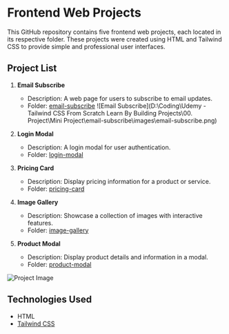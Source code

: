 # Frontend Web Projects

This GitHub repository contains five frontend web projects, each located in its respective folder. These projects were created using HTML and Tailwind CSS to provide simple and professional user interfaces.

## Project List

1. **Email Subscribe**
   - Description: A web page for users to subscribe to email updates.
   - Folder: [email-subscribe](/email-subscribe)
   ![Email Subscribe](D:\Coding\Udemy - Tailwind CSS From Scratch  Learn By Building Projects\00. Project\Mini Project\email-subscribe\images\email-subscribe.png)


2. **Login Modal**
   - Description: A login modal for user authentication.
   - Folder: [login-modal](/login-modal)

3. **Pricing Card**
   - Description: Display pricing information for a product or service.
   - Folder: [pricing-card](/pricing-card)

4. **Image Gallery**
   - Description: Showcase a collection of images with interactive features.
   - Folder: [image-gallery](/image-gallery)

5. **Product Modal**
   - Description: Display product details and information in a modal.
   - Folder: [product-modal](/product-modal)

![Project Image](/path/to/your/image.jpg)

## Technologies Used

- HTML
- [Tailwind CSS](https://tailwindcss.com/)